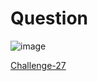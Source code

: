 
# Question #

![image](https://github.com/Riddhiman2005/Crypto-Challenges/assets/130882317/10bccb32-9b77-4a5b-8114-87f8f532a34a)

[Challenge-27](https://cryptopals.com/sets/4/challenges/27)

